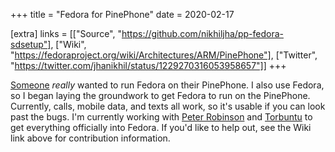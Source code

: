 +++
title = "Fedora for PinePhone"
date = 2020-02-17

[extra]
links = [["Source", "https://github.com/nikhiljha/pp-fedora-sdsetup"], ["Wiki", "https://fedoraproject.org/wiki/Architectures/ARM/PinePhone"], ["Twitter", "https://twitter.com/jhanikhil/status/1229270316053958657"]]
+++

[Someone](https://github.com/Torbuntu) *really* wanted to run Fedora on their PinePhone. I also use Fedora, so I began laying the groundwork to get Fedora to run on the PinePhone. Currently, calls, mobile data, and texts all work, so it's usable if you can look past the bugs. I'm currently working with [Peter Robinson](https://nullr0ute.com/) and [Torbuntu](https://github.com/Torbuntu) to get everything officially into Fedora. If you'd like to help out, see the Wiki link above for contribution information.
